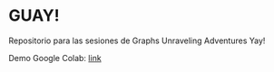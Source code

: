 # GUAY!
Repositorio para las sesiones de Graphs Unraveling Adventures Yay!

Demo Google Colab: [link](https://colab.research.google.com/drive/188fQs1XOr6xteLMUP8JnCZicCsywzcB-?hl=es#scrollTo=M5xyHCcUM-qI)
